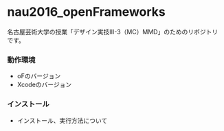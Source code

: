 # nau2016_openFrameworks

名古屋芸術大学の授業「デザイン実技Ⅲ-3（MC）MMD」のためのリポジトリです。

### 動作環境

* oFのバージョン
* Xcodeのバージョン

### インストール

* インストール、実行方法について